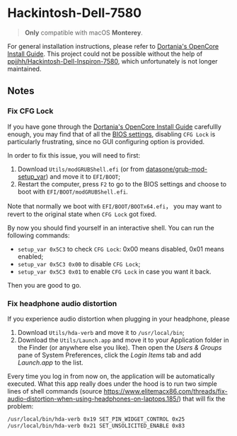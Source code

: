 # Hackintosh-Dell-7580

> **Only** compatible with macOS **Monterey**.

For general installation instructions, please refer to [Dortania's OpenCore Install Guide](https://dortania.github.io/OpenCore-Install-Guide/). This project could not be possible without the help of [ppjjhh/Hackintosh-Dell-Inspiron-7580](https://github.com/ppjjhh/Hackintosh-Dell-Inspiron-7580), which unfortunately is not longer maintained.

## Notes

### Fix CFG Lock

If you have gone through the [Dortania's OpenCore Install Guide](https://dortania.github.io/OpenCore-Install-Guide/) carefullly enough, you may find that of all the [BIOS settings](https://dortania.github.io/OpenCore-Install-Guide/config-laptop.plist/coffee-lake.html#intel-bios-settings), disabling `CFG Lock` is particularly frustrating, since no GUI configuring option is provided.

In order to fix this issue, you will need to first:

1. Download `Utils/modGRUBShell.efi` (or from [datasone/grub-mod-setup_var](https://github.com/datasone/grub-mod-setup_var/releases/grub-mod-setup_var)) and move it to `EFI/BOOT`;
2. Restart the computer, press `F2` to go to the BIOS settings and choose to boot with `EFI/BOOT/modGRUBShell.efi`.

Note that normally we boot with `EFI/BOOT/BOOTx64.efi`， you may want to revert to the original state when `CFG Lock` got fixed.

By now you should find yourself in an interactive shell. You can run the following commands:

- `setup_var 0x5C3` to check `CFG Lock`: 0x00 means disabled, 0x01 means enabled;
- `setup_var 0x5C3 0x00` to disable `CFG Lock`;
- `setup_var 0x5C3 0x01` to enable  `CFG Lock` in case you want it back.

Then you are good to go.

### Fix headphone audio distortion

If you experience audio distortion when plugging in your headphone, please

1. Download `Utils/hda-verb` and move it to `/usr/local/bin`;
2. Download the `Utils/Launch.app` and move it to your Application folder in the Finder (or anywhere else you like). Then open the *Users & Groups* pane of System Preferences, click the *Login Items* tab and add *Launch.app* to the list.

Every time you log in from now on, the application will be automatically executed. What this app really does under the hood is to run two simple lines of shell commands (source https://www.elitemacx86.com/threads/fix-audio-distortion-when-using-headphones-on-laptops.185/) that will fix the problem:

```bash
/usr/local/bin/hda-verb 0x19 SET_PIN_WIDGET_CONTROL 0x25
/usr/local/bin/hda-verb 0x21 SET_UNSOLICITED_ENABLE 0x83
```

